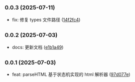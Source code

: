 ## <small>0.0.3 (2025-07-11)</small>

* fix: 修复 types 文件路径 ([14f2fc4](https://github.com/xiaweiss/anby/commit/14f2fc4))

## <small>0.0.2 (2025-07-03)</small>

* docs: 更新文档 ([e1b1a49](https://github.com/xiaweiss/anby/commit/e1b1a49))

## <small>0.0.1 (2025-07-03)</small>

* feat: parseHTML 基于状态机实现的 html 解析器 ([97d077e](https://github.com/xiaweiss/anby/commit/97d077e))
